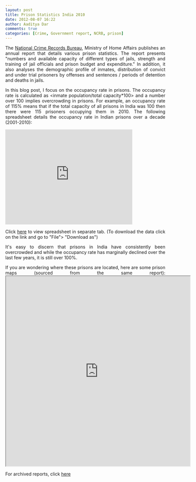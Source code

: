 ```yaml
---
layout: post
title: Prison Statistics India 2010		
date: 2012-08-07 16:22
author: Aaditya Dar
comments: true
categories: [Crime, Government report, NCRB, prison]
---
```

<p style="text-align: justify;">The <a href="http://ncrb.gov.in/index.htm">National Crime Records Bureau</a>, Ministry of Home Affairs publishes an annual report that details various prison statistics. The report presents "numbers and available capacity of different types of jails, strength and training of jail officials and prison budget and expenditure." In addition, it also analyses the demographic profile of inmates, distribution of convict and under trial prisoners by offenses and sentences / periods of detention and deaths in jails.</p>
<p style="text-align: justify;">In this blog post, I focus on the occupancy rate in prisons. The occupancy rate is calculated as &lt;inmate population/total capacity*100&gt; and a number over 100 implies overcrowding in prisons. For example, an occupancy rate of 115% means that if the total capacity of all prisons in India was 100 then there were 115 prisoners occupying them in 2010. The following spreadsheet details the occupancy rate in Indian prisons over a decade (2001-2010):</p>
<p style="text-align: justify;"><iframe src="https://docs.google.com/spreadsheet/pub?key=0Atw08mnxUvF9dGNoQWoxYTZxb0g4Z0dXTmRuYmlQTHc&amp;output=html&amp;widget=true" frameborder="0" width="400" height="300"></iframe></p>
<p style="text-align: justify;">Click <a href="http://goo.gl/F4Te9" target="_blank">here</a> to view spreadsheet in separate tab. (To download the data click on the link and go to "File"&gt; "Download as")</p>
<p style="text-align: justify;">It's easy to discern that prisons in India have consistently been overcrowded and while the occupancy rate has marginally declined over the last few years, it is still over 100%.</p>
<p style="text-align: justify;">If you are wondering where these prisons are located, here are some prison maps (sourced from the same report):
<iframe src="https://docs.google.com/file/d/0B9UieF1jpR7DWnVrYWhhSWNEdWM/preview" width="580" height="600"></iframe></p>
<p style="text-align: justify;">For archived reports, click <a title="PSI Reports of Previous Year" href="http://ncrb.gov.in/prisonstatisticarchieve/Main.htm">here</a></p>
